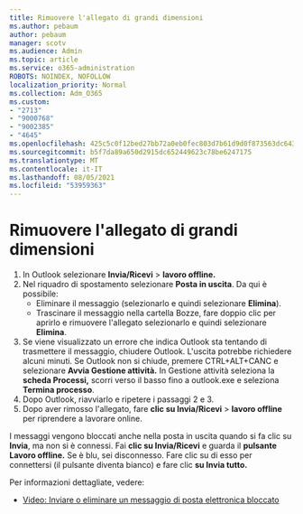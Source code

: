 ```yaml
---
title: Rimuovere l'allegato di grandi dimensioni
ms.author: pebaum
author: pebaum
manager: scotv
ms.audience: Admin
ms.topic: article
ms.service: o365-administration
ROBOTS: NOINDEX, NOFOLLOW
localization_priority: Normal
ms.collection: Adm_O365
ms.custom:
- "2713"
- "9000768"
- "9002385"
- "4645"
ms.openlocfilehash: 425c5c0f12bed27bb72a0eb0fec803d7b61d9d0f873563dc6439cbfda9fdd08c
ms.sourcegitcommit: b5f7da89a650d2915dc652449623c78be6247175
ms.translationtype: MT
ms.contentlocale: it-IT
ms.lasthandoff: 08/05/2021
ms.locfileid: "53959363"
---
```

# <a name="remove-the-large-attachment"></a>Rimuovere l'allegato di grandi dimensioni

1. In Outlook selezionare **Invia/Ricevi**  >  **lavoro offline.** 
2. Nel riquadro di spostamento selezionare **Posta in uscita**. Da qui è possibile: 
    - Eliminare il messaggio (selezionarlo e quindi selezionare **Elimina**).
    - Trascinare il messaggio nella cartella Bozze, fare doppio clic per aprirlo e rimuovere l'allegato selezionarlo e quindi selezionare **Elimina**.
3. Se viene visualizzato un errore che indica Outlook sta tentando di trasmettere il messaggio, chiudere Outlook. L'uscita potrebbe richiedere alcuni minuti. Se Outlook non si chiude, premere CTRL+ALT+CANC e selezionare **Avvia Gestione attività.** In Gestione attività seleziona la **scheda Processi,** scorri verso il basso fino a outlook.exe e seleziona **Termina processo**.
4. Dopo Outlook, riavviarlo e ripetere i passaggi 2 e 3. 
5. Dopo aver rimosso l'allegato, fare **clic su Invia/Ricevi**  >  **lavoro offline** per riprendere a lavorare online. 

I messaggi vengono bloccati anche nella posta in uscita quando si fa clic su **Invia**, ma non si è connessi. Fai **clic su Invia/Ricevi** e guarda il **pulsante Lavoro offline.** Se è blu, sei disconnesso. Fare clic su di esso per connettersi (il pulsante diventa bianco) e fare clic **su Invia tutto.**
 
 Per informazioni dettagliate, vedere:
- [Video: Inviare o eliminare un messaggio di posta elettronica bloccato](https://support.office.com/article/Video-Send-or-delete-an-email-stuck-in-your-outbox-26d5d34a-4e5f-444a-a9e8-44db04a94dec) 